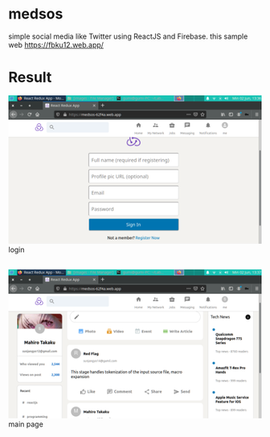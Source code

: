 # medsos
simple social media like Twitter using ReactJS and Firebase. this sample web https://fbku12.web.app/

# Result
![](Screenshot_2024-06-02_13-36-32.png)
login<br><br>

![](Screenshot_2024-06-02_13-37-14.png)
main page

